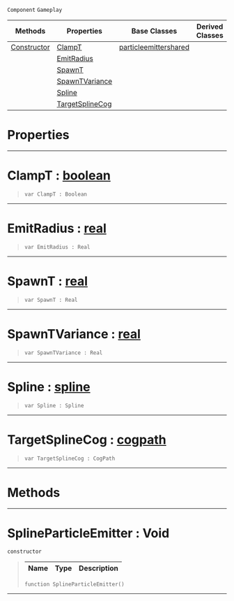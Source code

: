  `Component` `Gameplay`



|Methods|Properties|Base Classes|Derived Classes|
|---|---|---|---|
|[ Constructor](https://github.com/zeroengineteam/ZeroDocs/blob/master/code_reference/class_reference/splineparticleemitter.markdown#splineparticleemitter-vo)|[ ClampT](https://github.com/zeroengineteam/ZeroDocs/blob/master/code_reference/class_reference/splineparticleemitter.markdown#clampt-zero-engine-docum)|[particleemittershared](https://github.com/zeroengineteam/ZeroDocs/blob/master/code_reference/class_reference/particleemittershared.markdown)| |
| |[ EmitRadius](https://github.com/zeroengineteam/ZeroDocs/blob/master/code_reference/class_reference/splineparticleemitter.markdown#emitradius-zero-engine-d)| | |
| |[ SpawnT](https://github.com/zeroengineteam/ZeroDocs/blob/master/code_reference/class_reference/splineparticleemitter.markdown#spawnt-zero-engine-docum)| | |
| |[ SpawnTVariance](https://github.com/zeroengineteam/ZeroDocs/blob/master/code_reference/class_reference/splineparticleemitter.markdown#spawntvariance-zero-engi)| | |
| |[ Spline](https://github.com/zeroengineteam/ZeroDocs/blob/master/code_reference/class_reference/splineparticleemitter.markdown#spline-zero-engine-docum)| | |
| |[ TargetSplineCog](https://github.com/zeroengineteam/ZeroDocs/blob/master/code_reference/class_reference/splineparticleemitter.markdown#targetsplinecog-zero-eng)| | |


 #  Properties


---  
 #  ClampT : [boolean](https://github.com/zeroengineteam/ZeroDocs/blob/master/code_reference/nada_base_types/boolean.markdown)

> 
> ``` lang=cpp, name=Nada
> var ClampT : Boolean


---  
 #  EmitRadius : [real](https://github.com/zeroengineteam/ZeroDocs/blob/master/code_reference/nada_base_types/real.markdown)

> 
> ``` lang=cpp, name=Nada
> var EmitRadius : Real


---  
 #  SpawnT : [real](https://github.com/zeroengineteam/ZeroDocs/blob/master/code_reference/nada_base_types/real.markdown)

> 
> ``` lang=cpp, name=Nada
> var SpawnT : Real


---  
 #  SpawnTVariance : [real](https://github.com/zeroengineteam/ZeroDocs/blob/master/code_reference/nada_base_types/real.markdown)

> 
> ``` lang=cpp, name=Nada
> var SpawnTVariance : Real


---  
 #  Spline : [spline](https://github.com/zeroengineteam/ZeroDocs/blob/master/code_reference/class_reference/spline.markdown)

> 
> ``` lang=cpp, name=Nada
> var Spline : Spline


---  
 #  TargetSplineCog : [cogpath](https://github.com/zeroengineteam/ZeroDocs/blob/master/code_reference/class_reference/cogpath.markdown)

> 
> ``` lang=cpp, name=Nada
> var TargetSplineCog : CogPath


---  
 #  Methods


---  
 #  SplineParticleEmitter : Void

 `constructor`

> 
> |Name|Type|Description|
> |---|---|---|
> ``` lang=cpp, name=Nada
> function SplineParticleEmitter()
> ``` 


---  
 

 